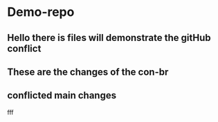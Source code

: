 ﻿# Demo-repo
## Hello there is files will demonstrate the gitHub conflict
## These are the changes of the con-br
## conflicted main changes
fff
